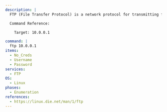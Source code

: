 ```yaml
---
description: |
  FTP (File Transfer Protocol) is a network protocol for transmitting files between computers over Transmission Control Protocol/Internet Protocol (TCP/IP) connections.

  Command Reference:

    Target: 10.0.0.1

command: |
  ftp 10.0.0.1
items:
  - No_Creds
  - Username
  - Password
services:
  - FTP
OS:
  - Linux
phases:
  - Enumeration
references:
  - https://linux.die.net/man/1/ftp
---
```


